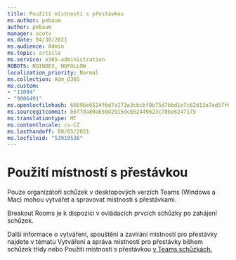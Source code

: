 ```yaml
---
title: Použití místností s přestávkou
ms.author: pebaum
author: pebaum
manager: scotv
ms.date: 04/30/2021
ms.audience: Admin
ms.topic: article
ms.service: o365-administration
ROBOTS: NOINDEX, NOFOLLOW
localization_priority: Normal
ms.collection: Adm_O365
ms.custom:
- "11094"
- "9006491"
ms.openlocfilehash: 66696e6524f6d7a173a3cbcbf0b75d7bbd1e7c62d13a7ad57f6c142e81b81c47
ms.sourcegitcommit: b5f7da89a650d2915dc652449623c78be6247175
ms.translationtype: MT
ms.contentlocale: cs-CZ
ms.lasthandoff: 08/05/2021
ms.locfileid: "53919536"
---
```

# <a name="use-breakout-rooms"></a>Použití místností s přestávkou

Pouze organizátoři schůzek v desktopových verzích Teams (Windows a Mac) mohou vytvářet a spravovat místnosti s přestávkami. 

Breakout Rooms je k dispozici v ovládacích prvcích schůzky po zahájení schůzek.

Další informace o vytváření, spouštění a zavírání []() místností pro přestávky najdete v tématu Vytváření a správa místností pro přestávky během schůzek třídy nebo Použití místností s přestávkou [v Teams schůzkách.](https://support.microsoft.com/office/use-breakout-rooms-in-teams-meetings-7de1f48a-da07-466c-a5ab-4ebace28e461)